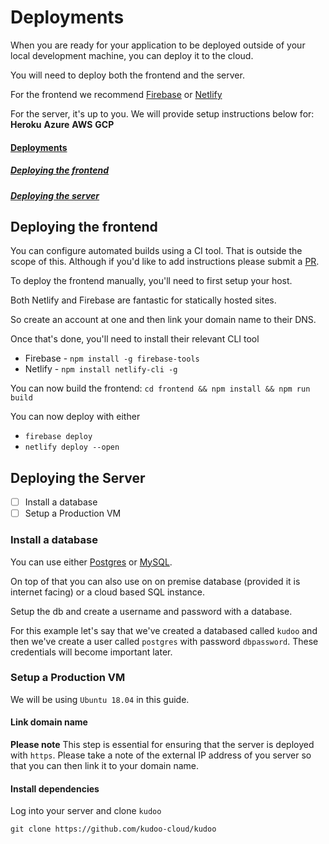 # <a name="deployments"></a> Deployments
When you are ready for your application to be deployed outside of your local development machine, you can deploy it to the cloud.

You will need to deploy both the frontend and the server.

For the frontend we recommend [Firebase](https://firebase.google.com/) or [Netlify](https://www.netlify.com/)

For the server, it's up to you. We will provide setup instructions below for:
**Heroku**
**Azure**
**AWS**
**GCP**

#### [Deployments](#deployments)
##### [Deploying the frontend](#frontend)
##### [Deploying the server](#server)


## <a name="frontend"></a>  Deploying the frontend
You can configure automated builds using a CI tool. That is outside the scope of this. Although if you'd like to add instructions please submit a [PR](https://github.com/kudoo-cloud/docs).

To deploy the frontend manually, you'll need to first setup your host.

Both Netlify and Firebase are fantastic for statically hosted sites. 

So create an account at one and then link your domain name to their DNS.

Once that's done, you'll need to install their relevant CLI tool
* Firebase - `npm install -g firebase-tools`
* Netlify - `npm install netlify-cli -g`

You can now build the frontend:
`cd frontend && npm install && npm run build`

You can now deploy with either
* `firebase deploy`
* `netlify deploy --open`

## <a name="server"></a> Deploying the Server

- [ ] Install a database 
- [ ] Setup a Production VM

### Install a database
You can use either [Postgres](https://www.postgresql.org/) or [MySQL](https://www.mysql.com/).

On top of that you can also use on on premise database (provided it is internet facing) or a cloud based SQL instance.

Setup the db and create a username and password with a database.

For this example let's say that we've created a databased called `kudoo` and then we've create a user called `postgres` with password `dbpassword`. These credentials will become important later.


### Setup a Production VM
We will be using `Ubuntu 18.04` in this guide. 

#### Link domain name
**Please note** This step is essential for ensuring that the server is deployed with `https`.
Please take a note of the external IP address of you server so that you can then link it to your domain name.

#### Install dependencies
Log into your server and clone `kudoo`

`git clone https://github.com/kudoo-cloud/kudoo`